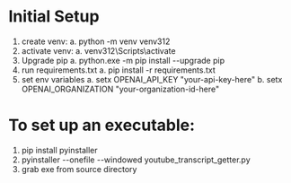 # Initial Setup
1. create venv: 
    a. python -m venv venv312
2. activate venv:
    a. venv312\Scripts\activate 
3. Upgrade pip
    a. python.exe -m pip install --upgrade pip
4. run requirements.txt
    a. pip install -r requirements.txt
5. set env variables
    a. setx OPENAI_API_KEY "your-api-key-here"
    b. setx OPENAI_ORGANIZATION "your-organization-id-here"


# To set up an executable:
1. pip install pyinstaller
2. pyinstaller --onefile --windowed youtube_transcript_getter.py
3. grab exe from source directory